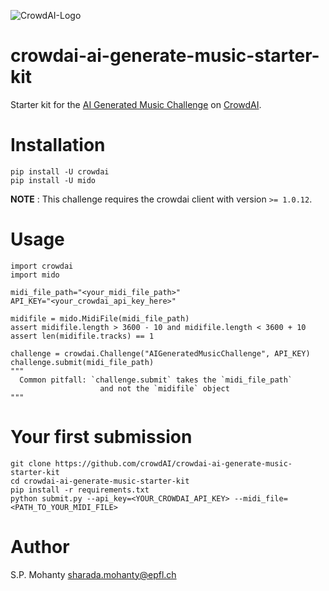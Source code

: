 ![CrowdAI-Logo](https://github.com/crowdAI/crowdai/raw/master/app/assets/images/misc/crowdai-logo-smile.svg?sanitize=true)

# crowdai-ai-generate-music-starter-kit

Starter kit for the [AI Generated Music Challenge](https://www.crowdai.org/challenges/ai-generated-music-challenge) on [CrowdAI](https://www.crowdai.org/).

# Installation
```
pip install -U crowdai
pip install -U mido
```
**NOTE** : This challenge requires the crowdai client with version `>= 1.0.12`.

# Usage

```
import crowdai
import mido

midi_file_path="<your_midi_file_path>"
API_KEY="<your_crowdai_api_key_here>"

midifile = mido.MidiFile(midi_file_path)
assert midifile.length > 3600 - 10 and midifile.length < 3600 + 10
assert len(midifile.tracks) == 1

challenge = crowdai.Challenge("AIGeneratedMusicChallenge", API_KEY)
challenge.submit(midi_file_path)
"""
  Common pitfall: `challenge.submit` takes the `midi_file_path`
                    and not the `midifile` object
"""
```

# Your first submission
```
git clone https://github.com/crowdAI/crowdai-ai-generate-music-starter-kit
cd crowdai-ai-generate-music-starter-kit
pip install -r requirements.txt
python submit.py --api_key=<YOUR_CROWDAI_API_KEY> --midi_file=<PATH_TO_YOUR_MIDI_FILE>
```

# Author
S.P. Mohanty <sharada.mohanty@epfl.ch>
